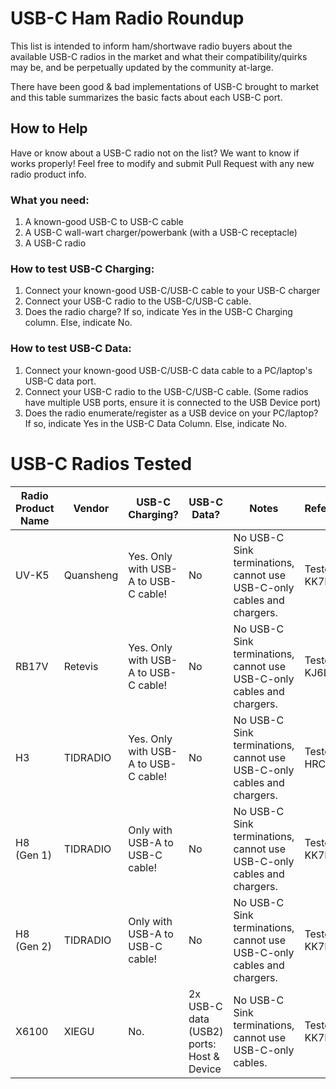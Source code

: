 # USB-C Ham Radio Roundup

This list is intended to inform ham/shortwave radio buyers about the available USB-C radios in the market and what their compatibility/quirks may be, and be perpetually updated by the community at-large.

There have been good & bad implementations of USB-C brought to market and this table summarizes the basic facts about each USB-C port.

## How to Help
Have or know about a USB-C radio not on the list? We want to know if works properly! Feel free to modify and submit Pull Request with any new radio product info.

### What you need:
1) A known-good USB-C to USB-C cable
2) A USB-C wall-wart charger/powerbank (with a USB-C receptacle)
3) A USB-C radio

### How to test USB-C Charging:
1) Connect your known-good USB-C/USB-C  cable to your USB-C charger
2) Connect your USB-C radio to the USB-C/USB-C cable.
3) Does the radio charge? If so, indicate Yes in the USB-C Charging column. Else, indicate No.

### How to test USB-C Data:
1) Connect your known-good USB-C/USB-C data cable to a PC/laptop's USB-C data port.
2) Connect your USB-C radio to the USB-C/USB-C cable. (Some radios have multiple USB ports, ensure it is connected to the USB Device port)
3) Does the radio enumerate/register as a USB device on your PC/laptop? If so, indicate Yes in the USB-C Data Column. Else, indicate No.

# USB-C Radios Tested
| Radio Product Name  | Vendor | USB-C Charging? | USB-C Data? | Notes | Reference/Source |
| ------------- | ------------- | ------------- | ------------- | ------------- | -------------|
| UV-K5  | Quansheng  |  Yes. Only with USB-A to USB-C cable! | No | No USB-C Sink terminations, cannot use USB-C-only cables and chargers. | Tested by KK7LXU 
| RB17V | Retevis  |  Yes. Only with USB-A to USB-C cable! | No | No USB-C Sink terminations, cannot use USB-C-only cables and chargers. | Tested by KJ6LNN 
| H3 | TIDRADIO  |  Yes. Only with USB-A to USB-C cable! | No | No USB-C Sink terminations, cannot use USB-C-only cables and chargers. | Tested by wojo @ HRCC Discord 
| H8 (Gen 1) | TIDRADIO  |  Only with USB-A to USB-C cable! | No | No USB-C Sink terminations, cannot use USB-C-only cables and chargers. | Tested by KK7LXU 
| H8 (Gen 2) | TIDRADIO  |  Only with USB-A to USB-C cable! | No | No USB-C Sink terminations, cannot use USB-C-only cables and chargers. | Tested by KK7LXU
| X6100 | XIEGU  |  No. | 2x USB-C data (USB2) ports: Host & Device | No USB-C Sink terminations, cannot use USB-C-only cables. | Tested by KK7LXU


